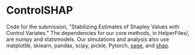 # ControlSHAP

Code for the submission, "Stabilizing Estimates of Shapley Values with Control Variates." The dependencies for our core methods, in HelperFiles/, are numpy and statsmodels. Our simulations and analysis also use matplotlib, sklearn, pandas, scipy, pickle, Pytorch, [sage](https://github.com/iancovert/sage/), and [shap](https://github.com/shap/shap).

